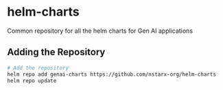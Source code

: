 # helm-charts
Common repository for all the helm charts for Gen AI applications

## Adding the Repository

```bash
# Add the repository
helm repo add genai-charts https://github.com/nstarx-org/helm-charts
helm repo update